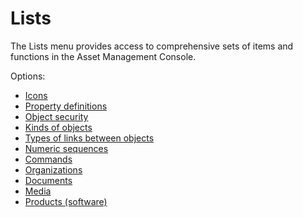 # Lists
   
The Lists menu provides access to comprehensive sets of items and functions in the Asset Management Console.
   
Options:
   
- [Icons](../../alvao-webapp/administration/asset-management/am-icons)
- [Property definitions](lists/properties-definition)
- [Object security](lists/object-security)
- [Kinds of objects](lists/node-classes)
- [Types of links between objects](../../alvao-webapp/administration/asset-management/link-types)
- [Numeric sequences](lists/numeric-sequences)
- [Commands](lists/commands)
- [Organizations](lists/organization)
- [Documents](lists/documents)
- [Media](lists/media)
- [Products (software)](../software/products)
